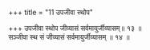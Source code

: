 +++
title = "11 उपजीवा स्थोप"

+++
उपजीवा स्थोप जीव्यासं सर्वमायुर्जीव्यासम्॥ १३ ॥  
सञ्जीवा स्थ सं जीव्यासं सर्वमायुर्जीव्यासम् ॥ १४ ॥
